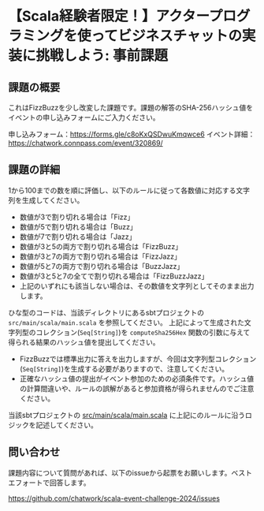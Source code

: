 # 【Scala経験者限定！】アクタープログラミングを使ってビジネスチャットの実装に挑戦しよう: 事前課題

## 課題の概要

これはFizzBuzzを少し改変した課題です。課題の解答のSHA-256ハッシュ値をイベントの申し込みフォームにご入力ください。

申し込みフォーム：https://forms.gle/c8oKxQSDwuKmqwce6
イベント詳細：https://chatwork.connpass.com/event/320869/

## 課題の詳細

1から100までの数を順に評価し、以下のルールに従って各数値に対応する文字列を生成してください。

- 数値が3で割り切れる場合は「Fizz」
- 数値が5で割り切れる場合は「Buzz」
- 数値が7で割り切れる場合は「Jazz」
- 数値が3と5の両方で割り切れる場合は「FizzBuzz」
- 数値が3と7の両方で割り切れる場合は「FizzJazz」
- 数値が5と7の両方で割り切れる場合は「BuzzJazz」
- 数値が3と5と7の全てで割り切れる場合は「FizzBuzzJazz」
- 上記のいずれにも該当しない場合は、その数値を文字列としてそのまま出力します。

ひな型のコードは、当該ディレクトリにあるsbtプロジェクトの `src/main/scala/main.scala` を参照してください。
上記によって生成された文字列型のコレクション(`Seq[String]`)を `computeSha256Hex` 関数の引数に与えて得られる結果のハッシュ値を提出してください。

- FizzBuzzでは標準出力に答えを出力しますが、今回は文字列型コレクション(`Seq[String]`)を生成する必要がありますので、注意してください。
- 正確なハッシュ値の提出がイベント参加のための必須条件です。ハッシュ値の計算間違いや、ルールの誤解があると参加資格が得られませんのでご注意ください。

当該sbtプロジェクトの [src/main/scala/main.scala](https://github.com/chatwork/scala-event-challenge-2024/blob/main/implement-chat-uising-actor-model/src/main/scala/main.scala#L5) に上記にのルールに沿うロジックを記述してください。

## 問い合わせ

課題内容について質問があれば、以下のissueから起票をお願いします。ベストエフォートで回答します。

https://github.com/chatwork/scala-event-challenge-2024/issues
